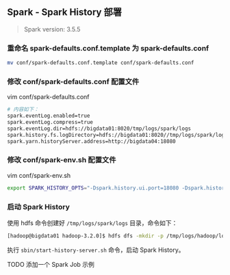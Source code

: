 ## Spark - Spark History 部署   

>Spark version: 3.5.5  

### 重命名 spark-defaults.conf.template 为 spark-defaults.conf 
```bash 
mv conf/spark-defaults.conf.template conf/spark-defaults.conf
``` 

### 修改 conf/spark-defaults.conf 配置文件  
vim conf/spark-defaults.conf 
```bash
# 内容如下：
spark.eventLog.enabled=true
spark.eventLog.compress=true
spark.eventLog.dir=hdfs://bigdata01:8020/tmp/logs/spark/logs
spark.history.fs.logDirectory=hdfs://bigdata01:8020//tmp/logs/spark/logs
spark.yarn.historyServer.address=http://bigdata04:18080
```

### 修改 conf/spark-env.sh 配置文件 
vim conf/spark-env.sh
```bash
export SPARK_HISTORY_OPTS="-Dspark.history.ui.port=18080 -Dspark.history.fs.logDirectory=hdfs://bigdata01:8020/tmp/logs/spark/logs"
```

### 启动 Spark History  
使用 hdfs 命令创建好 `/tmp/logs/spark/logs` 目录，命令如下：  
```bash
[hadoop@bigdata01 hadoop-3.2.0]$ hdfs dfs -mkdir -p /tmp/logs/hadoop/logs     
``` 

执行 `sbin/start-history-server.sh` 命令，启动 Spark History。           

TODO 添加一个 Spark Job 示例     
